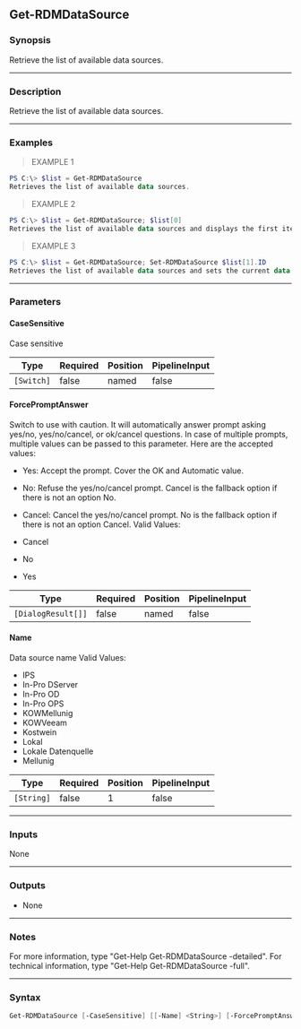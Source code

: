 Get-RDMDataSource
-----------------

### Synopsis
Retrieve the list of available data sources.

---

### Description

Retrieve the list of available data sources.

---

### Examples
> EXAMPLE 1

```PowerShell
PS C:\> $list = Get-RDMDataSource
Retrieves the list of available data sources.
```
> EXAMPLE 2

```PowerShell
PS C:\> $list = Get-RDMDataSource; $list[0]
Retrieves the list of available data sources and displays the first item.
```
> EXAMPLE 3

```PowerShell
PS C:\> $list = Get-RDMDataSource; Set-RDMDataSource $list[1].ID
Retrieves the list of available data sources and sets the current data source the the second element in the list.
```

---

### Parameters
#### **CaseSensitive**
Case sensitive

|Type      |Required|Position|PipelineInput|
|----------|--------|--------|-------------|
|`[Switch]`|false   |named   |false        |

#### **ForcePromptAnswer**
Switch to use with caution. It will automatically answer prompt asking yes/no, yes/no/cancel, or ok/cancel questions. In case of multiple prompts, multiple values can be passed to this parameter. Here are the accepted values:
* Yes: Accept the prompt. Cover the OK and Automatic value.
* No: Refuse the yes/no/cancel prompt. Cancel is the fallback option if there is not an option No.
* Cancel: Cancel the yes/no/cancel prompt. No is the fallback option if there is not an option Cancel.
Valid Values:

* Cancel
* No
* Yes

|Type              |Required|Position|PipelineInput|
|------------------|--------|--------|-------------|
|`[DialogResult[]]`|false   |named   |false        |

#### **Name**
Data source name
Valid Values:

* IPS
* In-Pro DServer
* In-Pro OD
* In-Pro OPS
* KOWMellunig
* KOWVeeam
* Kostwein
* Lokal
* Lokale Datenquelle
* Mellunig

|Type      |Required|Position|PipelineInput|
|----------|--------|--------|-------------|
|`[String]`|false   |1       |false        |

---

### Inputs
None

---

### Outputs
* None

---

### Notes
For more information, type "Get-Help Get-RDMDataSource -detailed". For technical information, type "Get-Help Get-RDMDataSource -full".

---

### Syntax
```PowerShell
Get-RDMDataSource [-CaseSensitive] [[-Name] <String>] [-ForcePromptAnswer <Cancel | No | Yes>] [<CommonParameters>]
```
